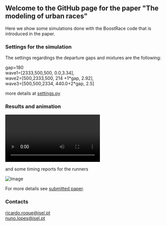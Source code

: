 ## Welcome to the GitHub page for the paper "The modeling of urban races"

Here we show some simulations done with the BoostRace code that is introduced in the paper.

### Settings for the simulation
The settings regardings the departure gaps and mixtures are the following:

gap=180\
wave1=[2333,500,500, 0.0,3.34],\
wave2=[500,2333,500, 214 +1\*gap, 2.92],\
wave3=[500,500,2334,  440.0+2\*gap, 2.5]

more details at [settings.py](https://github.com/ndlopes-github/BoostRace/blob/main/python/settings.py)

### Results and animation
![Click to see animation](https://user-images.githubusercontent.com/58338787/157900110-efebdc3d-d6e0-471e-8544-a106e0083d1e.mp4) 

and some timing reports for the runners

![Image](https://user-images.githubusercontent.com/58338787/157908571-a7a7f7be-6be5-469c-b0b8-24f2478e7326.png)


For more details see [submitted paper]().

### Contacts
ricardo.roque@isel.pt\
nuno.lopes@isel.pt
